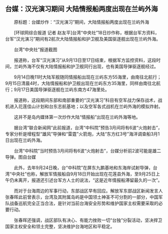 ## 台媒：汉光演习期间 大陆情报船两度出现在兰屿外海
　　原标题：台媒炒作：“汉光演习”期间，大陆情报船两度出现在兰屿外海

　　[环球网综合报道 记者 赵友平]台湾“中央社”18日炒作称，根据台军方资料，台军“汉光演习”期间有2航次大陆情报船和护卫舰及美国驱逐舰出现在兰屿外海。

　　台湾“中央社”报道截图

　　报道称，台军“汉光演习”从9月13日至17日结束，根据军方监控资料，这段时间，兰屿外海不仅有大陆情报船和护卫舰同行出现，也有美国导弹驱逐舰经过。

　　9月14日晚11时大陆军舰随同情报船出现在兰屿东方55海里，由南往北航行；9月15日清晨4时，大陆情报船和护卫舰出现在兰屿东方35海里，同样由南往北航行；9月17日美国导弹驱逐舰在兰屿东南方47海里处。

　　报道称，这段期间东部和南部重要的“汉光演习”科目有空军战力保存战术，战机进入花莲佳山计划和台东志航基地；以及空军各式战机在兰屿外海的模拟炸射。

　　这并不是岛内媒体第一次炒作大陆“情报船”出现在兰屿外海等地。

　　据台湾“联合新闻网”此前报道，台湾“中科院”预告3月间将有6波“火炮射击”，专家分析是增程型“雄风”导弹和“雷霆”火箭炮，大陆“东方红3号”海洋调查船3月1日出现在兰屿外海。

　　台湾“中科院”当时预告3月间将有6波“火炮射击”，台媒分析前2波可能是雄二导弹。图自台媒

　　此外，去年9月24日晚，台“中科院”在屏东九鹏基地和东海岸试射导弹，台湾“中央社”也称，解放军情报船自9月18日开始出现在花莲县外海，至9月25日上午仍未离开，报道还引述台军方人士的说法，“这是近年情报船滞留最久的一次”。

　　而对于台海周边的军事行动，东部战区早有回应。解放军东部战区新闻发言人张春晖此前曾表示，台湾及其附属岛屿是中国领土神圣不可分割的一部分，中国军队战备巡航完全正当合法，是针对当前台海安全形势和维护国家主权需要采取的必要行动。

　　张春晖还强调，战区部队有决心、有能力挫败一切“台独”分裂活动，坚决捍卫国家主权安全和领土完整，坚决维护台海地区和平稳定。

